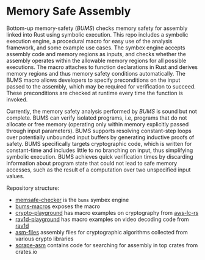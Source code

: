 # Memory Safe Assembly

Bottom-up memory-safety (_BUMS_) checks memory safety for assembly linked into Rust using symbolic execution. This repo includes a symbolic execution engine, a procedural macro for easy use of the analysis framework, and some example use cases.
The symbex engine accepts assembly code and memory regions as inputs, and checks whether the assembly operates within the allowable memory regions for all possible executions. 
The macro attaches to function declarations in Rust and derives memory regions and thus memory safety conditions automatically.
The BUMS macro allows developers to specify preconditions on the input passed to the assembly, which may be required for verification to succeed. These preconditions are checked at runtime every time the function is invoked.


Currently, the memory safety analysis performed by _BUMS_ is sound but not complete. 
BUMS can verify isolated programs, i.e, programs that do not allocate or free memory (operating only within memory explicitly passed through input parameters).
BUMS supports resolving constant-step loops over potentially unbounded input buffers by generating inductive proofs of safety.
BUMS specifically targets cryptographic code, which is written for constant-time and includes little to no branching on input, thus simplifying symbolic execution.
BUMS achieves quick verification times by discarding information about program state that could not lead to safe memory accesses, such as the result of a computation over two unspecified input values.

Repository structure:
-  [memsafe-checker](memsafe-checker) is the ```bums``` symbex engine
-  [bums-macros](bums-macros) exposes the macro
-  [crypto-playground](crypto-playground) has macro examples on cryptography from [aws-lc-rs](https://github.com/aws/aws-lc-rs)
-  [rav1d-playground](rav1d-playground) has macro examples on video decoding code from [rav1d](https://github.com/memorysafety/rav1d)
-  [asm-files](asm-files) assembly files for cryptographic algorithms collected from various crypto libraries
-  [scrape-asm](scrape-asm) contains code for searching for assembly in top crates from crates.io

